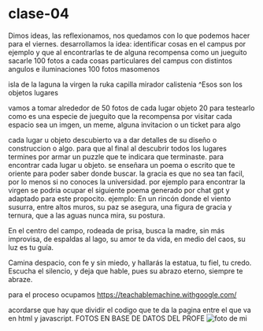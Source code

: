 # clase-04
Dimos ideas, las reflexionamos, nos quedamos con lo que podemos hacer para el viernes. desarrollamos la idea: identificar cosas en el campus por ejemplo y que al encontrarlas te de alguna recompensa como un jueguito sacarle 100 fotos a cada cosas particulares del campus con distintos angulos e iluminaciones 100 fotos masomenos

isla de la laguna la virgen la ruka capilla mirador calistenia ^Esos son los objetos lugares

vamos a tomar alrededor de 50 fotos de cada lugar objeto 20 para testearlo como es una especie de jueguito que la recompensa por visitar cada espacio sea un imgen, un meme, alguna invitacion o un ticket para algo

cada lugar u objeto descubierto va a dar detalles de su diseño o construccion o algo. para que al final al descubrir todos los lugares termines por armar un puzzle que te indicara que terminaste. para encontrar cada lugar u objeto. se enseñara un poema o escrito que te oriente para poder saber donde buscar. la gracia es que no sea tan facil, por lo menos si no conoces la universidad. por ejemplo para encontrar la virgen se podria ocupar el siguiente poema generado por chat gpt y adaptado para este propocito. ejemplo: En un rincón donde el viento susurra, entre altos muros, su paz se asegura, una figura de gracia y ternura, que a las aguas nunca mira, su postura.

En el centro del campo, rodeada de prisa, busca la madre, sin más improvisa, de espaldas al lago, su amor te da vida, en medio del caos, su luz es tu guía.

Camina despacio, con fe y sin miedo, y hallarás la estatua, tu fiel, tu credo. Escucha el silencio, y deja que hable, pues su abrazo eterno, siempre te abraze.

para el proceso ocupamos https://teachablemachine.withgoogle.com/

acordarse que hay que dividir el codigo que te da la pagina entre el que va en html y javascript. 
FOTOS EN BASE DE DATOS DEL PROFE
![foto de mi](NOMBREDELARCHIVO.LOQUESEA)
